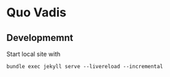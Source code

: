 # Quo Vadis

## Developmemnt

Start local site with

```shell script
bundle exec jekyll serve --livereload --incremental
```
